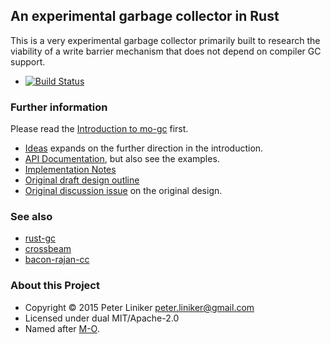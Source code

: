 ## An experimental garbage collector in Rust

This is a very experimental garbage collector primarily built to research the viability of a
write barrier mechanism that does not depend on compiler GC support.


* [![Build Status](https://travis-ci.org/pliniker/mo-gc.svg?branch=master)](https://travis-ci.org/pliniker/mo-gc)

### Further information

Please read the [Introduction to mo-gc](http://pliniker.github.io/mo-gc-intro.html) first.

* [Ideas](http://pliniker.github.io/mo-gc-ideas.html) expands on the further direction in the introduction.
* [API Documentation](https://pliniker.github.io/mo-gc/), but also see the examples.
* [Implementation Notes](https://github.com/pliniker/mo-gc/blob/master/doc/Implementation-Notes.md)
* [Original draft design outline](https://github.com/pliniker/mo-gc/blob/master/doc/Project-RFC.md)
* [Original discussion issue](https://github.com/pliniker/mo-gc/issues/1) on the original design.

### See also

* [rust-gc](https://github.com/manishearth/rust-gc)
* [crossbeam](https://github.com/aturon/crossbeam/)
* [bacon-rajan-cc](https://github.com/fitzgen/bacon-rajan-cc)

### About this Project

* Copyright &copy; 2015 Peter Liniker <peter.liniker@gmail.com>
* Licensed under dual MIT/Apache-2.0
* Named after [M-O](http://pixar.wikia.com/wiki/M-O).

